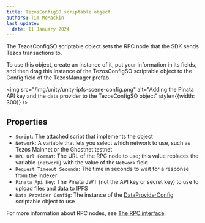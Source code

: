 ```yaml
---
title: TezosConfigSO scriptable object
authors: Tim McMackin
last_update:
  date: 11 January 2024
---
```


The TezosConfigSO scriptable object sets the RPC node that the SDK sends Tezos transactions to.

To use this object, create an instance of it, put your information in its fields, and then drag this instance of the TezosConfigSO scriptable object to the Config field of the TezosManager prefab.

<img src="/img/unity/unity-ipfs-scene-config.png" alt="Adding the Pinata API key and the data provider to the TezosConfigSO object" style={{width: 300}} />

## Properties

- `Script`: The attached script that implements the object
- `Network`: A variable that lets you select which network to use, such as Tezos Mainnet or the Ghostnet testnet
- `RPC Url Format`: The URL of the RPC node to use; this value replaces the variable `{network}` with the value of the `Network` field
- `Request Timeout Seconds`: The time in seconds to wait for a response from the indexer
- `Pinata Api Key`: The Pinata JWT (not the API key or secret key) to use to upload files and data to IPFS
- `Data Provider Config`: The instance of the [DataProviderConfig](/unity/reference/DataProviderConfigSO) scriptable object to use

For more information about RPC nodes, see [The RPC interface](../../architecture/rpc).
